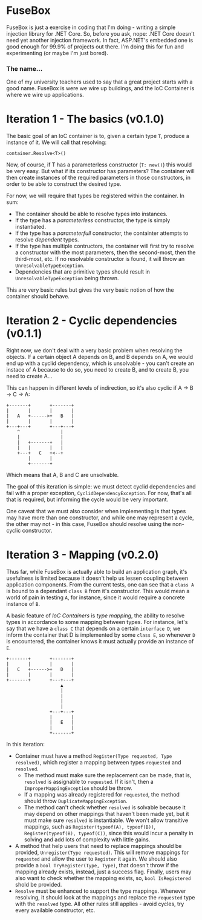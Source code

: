 ﻿FuseBox 
=======

FuseBox is just a exercise in coding that I'm doing - writing a simple injection library for .NET Core. So, before you ask, nope: .NET Core doesn't need yet another injection framework. In fact, ASP.NET's embedded one is good enough for 99.9% of projects out there. I'm doing this for fun and experimenting (or maybe I'm just bored).

### The name...


One of my university teachers used to say that a great project starts with a good name. FuseBox is were we wire up buildings, and the IoC Container is where we wire up applications.

Iteration 1 - The basics (v0.1.0)
=================================

The basic goal of an IoC container is to, given a certain type `T`, produce a instance of it. We will call that resolving:

`container.Resolve<T>()` 

Now, of course, if T has a parameterless constructor (`T: new()`) this would be very easy. But what if its constructor has parameters? The container will then create instances of the required parameters in those constructors, in order to be able to construct the desired type.

For now, we will require that types be registered within the container. In sum:

- The container should be able to resolve types into instances.
- If the type has a _parameterless_ constructor, the type is simply instantiated.
- If the type has a _parameterfull_ constructor, the containter attempts to resolve _dependent_ types.
- If the type has multiple contructors, the container will first try to resolve a constructor with the most parameters, then the second-most, then the third-most, etc. If no resolvable constructor is found, it will throw an `UnresolvableTypeException`.
- Dependencies that are primitive types should result in `UnresolvableTypeException` being thrown.

This are very basic rules but gives the very basic notion of how the container should behave.

Iteration 2 - Cyclic dependencies (v0.1.1)
==========================================

Right now, we don't deal with a very basic problem when resolving the objects. If a certain object A depends on B, and B depends on A, we would end up with a cyclid dependency, which is unsolvable - you can't create an instace of A because to do so, you need to create B, and to create B, you need to create A... 

This can happen in different levels of indirection, so it's also cyclic if A → B → C → A:

```
+-------+       +-------+
|       |       |       |
|   A   +------>+   B   |
|       |       |       |
+---+---+       +---+---+
    ^               |
    |               |
    |   +-------+   |
    |   |       |   |
    +---+   C   +<--+
        |       |
        +-------+
```

Which means that A, B and C are unsolvable.

The goal of this iteration is simple: we must detect cyclid dependencies and fail with a proper exception, `CyclidDependencyException`. For now, that's all that is required, but informing the cycle would be very important.

One caveat that we must also consider when implementing is that types may have more than one constructor, and while one may represent a cycle, the other may not - in this case, FuseBox should resolve using the non-cyclic constructor.

Iteration 3 - Mapping (v0.2.0)
==============================

Thus far, while FuseBox is actually able to build an application graph, it's usefulness is limited because it doesn't help us lessen coupling between application components. From the current tests, one can see that a `class A` is bound to a dependant `class B` from it's constructor. This would mean a world of pain in testing `A`, for instance, since it would require a concrete instance of `B`. 

A basic feature of *IoC Containers* is *type mapping*, the ability to resolve types in accordance to some mapping between types. For instance, let's say that we have a `class C` that depends on a certain `interface D`; we inform the container that D is implemented by some `class E`, so whenever `D` is encountered, the container knows it must actually provide an instance of `E`.

```
+-------+       +-------+
|       |       |       |
|   C   +------>+   D   |
|       |       |       |
+-------+       +---+---+
                    ▲
                    |
                    |
                    |
                    |
                +---+---+
                |       |
                |   E   |
                |       |
                +-------+
```

In this iteration:

- Container must have a method `Register(Type requested, Type resolved)`, which register a mapping between types `requested` and `resolved`. 
  - The method must make sure the replacement can be made, that is, `resolved` is assignable to `requested`. If it isn't, then a `ImproperMappingException` should be throw.
  - If a mapping was already registered for `requested`, the method should throw `DuplicateMappingException`. 
  - The method can't check whether `resolved` is solvable because it may depend on other mappings that haven't been made yet, but it must make sure `resolved` is instantiable. We won't allow transitive mappings, such as `Register(typeof(A), typeof(B))`, `Register(typeof(B), typeof(C))`, since this would incur a penalty in solving and add lots of complexity with little gains. 
- A method that help users that need to replace mappings should be provided, `Unregister(Type requested)`. This will remove mappings for `requested` and allow the user to `Register` it again. We should also provide a `bool TryRegister(Type, Type)`, that doesn't throw if the mapping already exists, instead, just a success flag. Finally, users may also want to check whether the mapping exists, so, `bool IsRegistered` shold be provided.
- `Resolve` must be enhanced to support the type mappings. Whenever resolving, it should look at the mappings and replace the `requested` type with the `resolved` type. All other rules still applies - avoid cycles, try every available constructor, etc.
